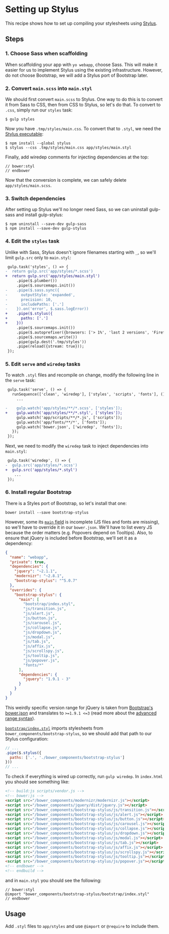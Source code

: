 # Setting up Stylus

This recipe shows how to set up compiling your stylesheets using [Stylus](http://stylus-lang.com/).

## Steps

### 1. Choose Sass when scaffolding

When scaffolding your app with `yo webapp`, choose Sass. This will make it easier for us to implement Stylus using the existing infrastructure. However, do not choose Bootstrap, we will add a Stylus port of Bootstrap later.

### 2. Convert `main.scss` into `main.styl`

We should first convert `main.scss` to Stylus. One way to do this is to convert it from Sass to CSS, then from CSS to Stylus, so let's do that. To convert to `.css`, simply run our `styles` task:

```
$ gulp styles
```

Now you have `.tmp/styles/main.css`. To convert that to `.styl`, we need the [Stylus executable](http://stylus-lang.com/docs/executable.html):

```
$ npm install --global stylus
$ stylus --css .tmp/styles/main.css app/styles/main.styl
```

Finally, add wiredep comments for injecting dependencies at the top:

```styl
// bower:styl
// endbower
```

Now that the conversion is complete, we can safely delete `app/styles/main.scss`.

### 3. Switch dependencies

After setting up Stylus we'll no longer need Sass, so we can uninstall gulp-sass and install gulp-stylus:

```
$ npm uninstall --save-dev gulp-sass
$ npm install --save-dev gulp-stylus
```

### 4. Edit the `styles` task

Unlike with Sass, Stylus doesn't ignore filenames starting with `_`, so we'll limit `gulp.src` only to `main.styl`:

```diff
 gulp.task('styles', () => {
-  return gulp.src('app/styles/*.scss')
+  return gulp.src('app/styles/main.styl')
     .pipe($.plumber())
     .pipe($.sourcemaps.init())
-    .pipe($.sass.sync({
-      outputStyle: 'expanded',
-      precision: 10,
-      includePaths: ['.']
-    }).on('error', $.sass.logError))
+    .pipe($.stylus({
+      paths: ['.']
+    }))
     .pipe($.sourcemaps.init())
     .pipe($.autoprefixer({browsers: ['> 1%', 'last 2 versions', 'Firefox ESR']}))
     .pipe($.sourcemaps.write())
     .pipe(gulp.dest('.tmp/styles'))
     .pipe(reload({stream: true}));
 });
```

### 5. Edit `serve` and `wiredep` tasks

To watch `.styl` files and recompile on change, modify the following line in the `serve` task:

```diff
 gulp.task('serve', () => {
   runSequence(['clean', 'wiredep'], ['styles', 'scripts', 'fonts'], () => {
     ...

-    gulp.watch('app/styles/**/*.scss', ['styles']);
+    gulp.watch('app/styles/**/*.styl', ['styles']);
     gulp.watch('app/scripts/**/*.js', ['scripts']);
     gulp.watch('app/fonts/**/*', ['fonts']);
     gulp.watch('bower.json', ['wiredep', 'fonts']);
   });
 });
```

Next, we need to modify the `wiredep` task to inject dependencies into `main.styl`:

```diff
 gulp.task('wiredep', () => {
-  gulp.src('app/styles/*.scss')
+  gulp.src('app/styles/*.styl')
    ...
 });
```

### 6. Install regular Bootstrap

There is a Styles port of Bootstrap, so let's install that one:

```
bower install --save bootstrap-stylus
```

However, some its [`main` field](https://github.com/maxmx/bootstrap-stylus/blob/master/bower.json#L4) is incomplete (JS files and fonts are missing), so we'll have to override it in our `bower.json`. We'll have to list every JS because the order matters (e.g. Popovers depend on Tooltips). Also, to ensure that jQuery is included before Bootstrap, we'll set it as a dependency:

```json
{
  "name": "webapp",
  "private": true,
  "dependencies": {
    "jquery": "~2.1.1",
    "modernizr": "~2.8.1",
    "bootstrap-stylus": "^5.0.7"
  },
  "overrides": {
    "bootstrap-stylus": {
      "main": [
        "bootstrap/index.styl",
        "js/transition.js",
        "js/alert.js",
        "js/button.js",
        "js/carousel.js",
        "js/collapse.js",
        "js/dropdown.js",
        "js/modal.js",
        "js/tab.js",
        "js/affix.js",
        "js/scrollspy.js",
        "js/tooltip.js",
        "js/popover.js",
        "fonts/*"
      ],
      "dependencies": {
        "jquery": "1.9.1 - 3"
      }
    }
  }
}
```

This weirdly specific version range for jQuery is taken from [Bootstrap's bower.json](https://github.com/twbs/bootstrap/blob/v3.3.7/bower.json#L32) and translates to `>=1.9.1 <=3` (read more about the [advanced range syntax](https://github.com/npm/node-semver#advanced-range-syntax)).

[`bootstrap/index.styl`](https://github.com/maxmx/bootstrap-stylus/blob/master/bootstrap/index.styl) imports stylesheets from `bower_components/bootstrap-stylus`, so we should add that path to our Stylus configuration:

```js
// ...
.pipe($.stylus({
  paths: ['.', './bower_components/bootstrap-stylus']
}))
// ...
```

To check if everything is wired up correctly, run `gulp wiredep`. In `index.html` you should see something like:

```html
<!-- build:js scripts/vendor.js -->
<!-- bower:js -->
<script src="/bower_components/modernizr/modernizr.js"></script>
<script src="/bower_components/jquery/dist/jquery.js"></script>
<script src="/bower_components/bootstrap-stylus/js/transition.js"></script>
<script src="/bower_components/bootstrap-stylus/js/alert.js"></script>
<script src="/bower_components/bootstrap-stylus/js/button.js"></script>
<script src="/bower_components/bootstrap-stylus/js/carousel.js"></script>
<script src="/bower_components/bootstrap-stylus/js/collapse.js"></script>
<script src="/bower_components/bootstrap-stylus/js/dropdown.js"></script>
<script src="/bower_components/bootstrap-stylus/js/modal.js"></script>
<script src="/bower_components/bootstrap-stylus/js/tab.js"></script>
<script src="/bower_components/bootstrap-stylus/js/affix.js"></script>
<script src="/bower_components/bootstrap-stylus/js/scrollspy.js"></script>
<script src="/bower_components/bootstrap-stylus/js/tooltip.js"></script>
<script src="/bower_components/bootstrap-stylus/js/popover.js"></script>
<!-- endbower -->
<!-- endbuild -->
```

and in `main.styl` you should see the following:

```styl
// bower:styl
@import "bower_components/bootstrap-stylus/bootstrap/index.styl"
// endbower
```

## Usage

Add `.styl` files to `app/styles` and use `@import` or `@require` to include them.
